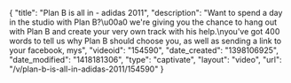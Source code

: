{
    "title": "Plan B is all in - adidas 2011",
    "description": "Want to spend a day in the studio with Plan B?\u00a0 we're giving you the chance to hang out with Plan B and create your very own track with his help.\nyou've got 400 words to tell us why Plan B should choose you, as well as sending a link to your facebook, mys",
    "videoid": "154590",
    "date_created": "1398106925",
    "date_modified": "1418181306",
    "type": "captivate",
    "layout": "video",
    "url": "\/v\/plan-b-is-all-in-adidas-2011\/154590"
}